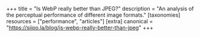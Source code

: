 +++
title = "Is WebP really better than JPEG?"
description = "An analysis of the perceptual performance of different image formats."
[taxonomies]
resources = ["performance", "articles"]
[extra]
canonical = "https://siipo.la/blog/is-webp-really-better-than-jpeg"
+++